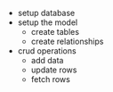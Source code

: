 - setup database
- setup the model
	- create tables
	- create relationships
- crud operations
	- add data
	- update rows
	- fetch rows